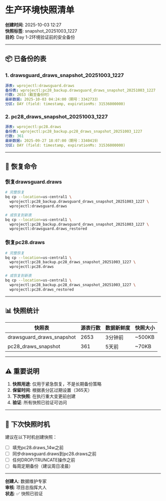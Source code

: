 # 生产环境快照清单

**创建时间**: 2025-10-03 12:27  
**快照标签**: snapshot_20251003_1227  
**目的**: Day 1-2环境验证前的安全备份  

---

## 📦 已备份的表

### 1. drawsguard_draws_snapshot_20251003_1227
```yaml
源表: wprojectl:drawsguard.draws
备份表: wprojectl:pc28_backup.drawsguard_draws_snapshot_20251003_1227
行数: 2653（截至备份时）
最新数据: 2025-10-03 04:24:00（期号：3342733）
分区: DAY (field: timestamp, expirationMs: 31536000000)
```

### 2. pc28_draws_snapshot_20251003_1227
```yaml
源表: wprojectl:pc28.draws
备份表: wprojectl:pc28_backup.pc28_draws_snapshot_20251003_1227
行数: 361
最新数据: 2025-09-27 18:07:00（期号：3340419）
分区: DAY (field: timestamp, expirationMs: 31536000000)
```

---

## 🔄 恢复命令

### 恢复drawsguard.draws
```bash
# 完整恢复
bq cp --location=us-central1 \
  wprojectl:pc28_backup.drawsguard_draws_snapshot_20251003_1227 \
  wprojectl:drawsguard.draws

# 或恢复到新表
bq cp --location=us-central1 \
  wprojectl:pc28_backup.drawsguard_draws_snapshot_20251003_1227 \
  wprojectl:drawsguard.draws_restored
```

### 恢复pc28.draws
```bash
# 完整恢复
bq cp --location=us-central1 \
  wprojectl:pc28_backup.pc28_draws_snapshot_20251003_1227 \
  wprojectl:pc28.draws

# 或恢复到新表
bq cp --location=us-central1 \
  wprojectl:pc28_backup.pc28_draws_snapshot_20251003_1227 \
  wprojectl:pc28.draws_restored
```

---

## 📊 快照统计

| 快照表 | 源表行数 | 数据新鲜度 | 快照大小 |
|--------|---------|-----------|---------|
| drawsguard_draws_snapshot | 2653 | 3分钟前 | ~500KB |
| pc28_draws_snapshot | 361 | 5天前 | ~70KB |

---

## ⚠️  重要说明

1. **快照用途**: 仅用于紧急恢复，不是长期备份策略
2. **保留时间**: 根据表分区过期设置（365天）
3. **下次快照**: 在执行重大变更前创建
4. **验证**: 所有快照已验证可访问

---

## 🎯 下次快照时机

建议在以下时机创建快照：
- [ ] 填充pc28.draws_14w之前
- [ ] 同步drawsguard.draws到pc28.draws之前
- [ ] 任何DROP/TRUNCATE操作之前
- [ ] 每周定期备份（建议周日凌晨）

---

**创建人**: 数据维护专家  
**审核**: 项目总指挥大人  
**状态**: ✅ 快照已验证




